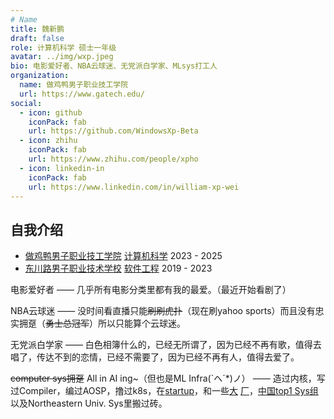 ```yaml
---
# Name
title: 魏新鹏
draft: false
role: 计算机科学 硕士一年级
avatar: ../img/wxp.jpeg
bio: 电影爱好者、NBA云球迷、无党派白学家、MLsys打工人
organization:
  name: 做鸡鸭男子职业技工学院
  url: https://www.gatech.edu/
social:
  - icon: github
    iconPack: fab
    url: https://github.com/WindowsXp-Beta
  - icon: zhihu
    iconPack: fab
    url: https://www.zhihu.com/people/xpho
  - icon: linkedin-in
    iconPack: fab
    url: https://www.linkedin.com/in/william-xp-wei
---
```


## 自我介绍

- [做鸡鸭男子职业技工学院](https://www.gatech.edu/) [计算机科学](https://www.cc.gatech.edu/degree-programs/master-science-computer-science) 2023 - 2025
- [东川路男子职业技术学校](https://www.sjtu.edu.cn) [软件工程](http://www.se.sjtu.edu.cn) 2019 - 2023

电影爱好者 —— 几乎所有电影分类里都有我的最爱。（最近开始看剧了）

NBA云球迷 —— 没时间看直播只能~~刷刷虎扑~~（现在刷yahoo sports）而且没有忠实拥趸（~~勇士总冠军~~）所以只能算个云球迷。

无党派白学家 —— 白色相簿什么的，已经无所谓了，因为已经不再有歌，值得去唱了，传达不到的恋情，已经不需要了，因为已经不再有人，值得去爱了。

~~computer sys拥趸~~ All in AI ing~（但也是ML Infra(`へ´*)ノ） —— 造过内核，写过Compiler，编过AOSP，撸过k8s，在[startup](https://risingwave.com/)，和一些[大](https://www.microsoft.com/en-us/dynamics-365) [厂](https://www.bytedance.com/en/)，[中国top1 Sys组](https://ipads.se.sjtu.edu.cn/)以及Northeastern Univ. Sys里搬过砖。